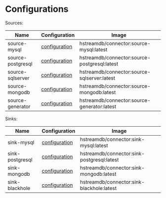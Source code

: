 # Configurations

Sources:

| Name              | Configuration                                                                                                   | Image                                        |
| ----------------- | --------------------------------------------------------------------------------------------------------------- | -------------------------------------------- |
| source-mysql      | [configuration](https://github.com/hstreamdb/hstream-connectors/blob/main/docs/specs/source_mysql_spec.md)      | hstreamdb/connector:source-mysql:latest      |
| source-postgresql | [configuration](https://github.com/hstreamdb/hstream-connectors/blob/main/docs/specs/source_postgresql_spec.md) | hstreamdb/connector:source-postgresql:latest |
| source-sqlserver  | [configuration](https://github.com/hstreamdb/hstream-connectors/blob/main/docs/specs/source_sqlserver_spec.md)  | hstreamdb/connector:source-sqlserver:latest  |
| source-mongodb    | [configuration](https://github.com/hstreamdb/hstream-connectors/blob/main/docs/specs/source_mongodb_spec.md)    | hstreamdb/connector:source-mongodb:latest    |
| source-generator  | [configuration](https://github.com/hstreamdb/hstream-connectors/blob/main/docs/specs/source_generator_spec.md)  | hstreamdb/connector:source-generator:latest  |

Sinks:

| Name            | Configuration                                                                                                 | Image                                      |
| --------------- | ------------------------------------------------------------------------------------------------------------- | ------------------------------------------ |
| sink-mysql      | [configuration](https://github.com/hstreamdb/hstream-connectors/blob/main/docs/specs/sink_mysql_spec.md)      | hstreamdb/connector:sink-mysql:latest      |
| sink-postgresql | [configuration](https://github.com/hstreamdb/hstream-connectors/blob/main/docs/specs/sink_postgresql_spec.md) | hstreamdb/connector:sink-postgresql:latest |
| sink-mongodb    | [configuration](https://github.com/hstreamdb/hstream-connectors/blob/main/docs/specs/sink_mongodb_spec.md)    | hstreamdb/connector:sink-mongodb:latest    |
| sink-blackhole  | [configuration](https://github.com/hstreamdb/hstream-connectors/blob/main/docs/specs/sink_blackhole_spec.md)  | hstreamdb/connector:sink-blackhole:latest  |
